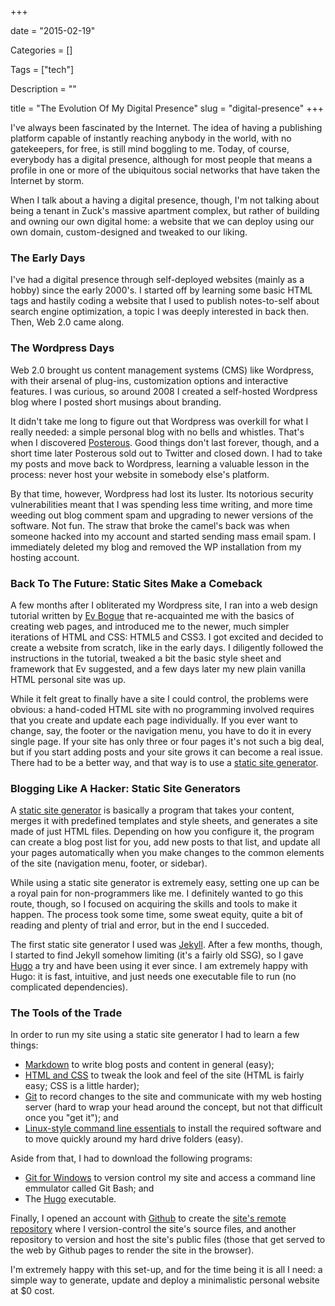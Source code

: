 +++

date = "2015-02-19"

Categories = []

Tags = ["tech"]

Description = ""

title = "The Evolution Of My Digital Presence"
slug = "digital-presence"
+++



I've always been fascinated by the Internet. The idea of having a publishing platform capable of instantly reaching anybody in the world, with no gatekeepers, for free, is still mind boggling to me. Today, of course, everybody has a digital presence, although for most people that means a profile in one or more of the ubiquitous social networks that have taken the Internet by storm. 

When I talk about a having a digital presence, though, I'm not talking about being a tenant in Zuck's massive apartment complex, but rather of building and owning our own digital home: a website that we can deploy using our own domain, custom-designed and tweaked to our liking. 

### The Early Days ###

I've had a digital presence through self-deployed websites (mainly as a hobby) since the early 2000's. I started off by learning some basic HTML tags and hastily coding a website that I used to publish notes-to-self about search engine optimization, a topic I was deeply interested in back then. Then, Web 2.0 came along.

### The Wordpress Days ###
Web 2.0 brought us content management systems (CMS) like Wordpress, with their arsenal of plug-ins, customization options and interactive features. I was curious, so around 2008 I created a self-hosted Wordpress blog where I posted short musings about branding.

It didn't take me long to figure out that Wordpress was overkill for what I really needed: a simple personal blog with no bells and whistles. That's when I discovered [Posterous](http://en.wikipedia.org/wiki/Posterous). Good things don't last forever, though, and a short time later Posterous sold out to Twitter and closed down. I had to take my posts and move back to Wordpress, learning a valuable lesson in the process: never host your website in somebody else's platform.

By that time, however, Wordpress had lost its luster. Its notorious security vulnerabilities meant that I was spending less time writing, and more time weeding out blog comment spam and upgrading to newer versions of the software. Not fun. The straw that broke the camel's back was when someone hacked into my account and started sending mass email spam. I immediately deleted my blog and removed the WP installation from my hosting account.

### Back To The Future: Static Sites Make a Comeback ###

A few months after I obliterated my Wordpress site, I ran into a web design tutorial written by [Ev Bogue](http://www.evbogue.com) that re-acquainted me with the basics of creating web pages, and introduced me to the newer, much simpler iterations of HTML and CSS: HTML5 and CSS3. I got excited and decided to create a website from scratch, like in the early days. I diligently followed the instructions in the tutorial, tweaked a bit the basic style sheet and framework that Ev suggested, and a few days later my new plain vanilla HTML personal site was up.

While it felt great to finally have a site I could control, the problems were obvious: a hand-coded HTML site with no programming involved requires that you create and update each page individually. If you ever want to change, say, the footer or the navigation menu, you have to do it in every single page. If your site has only three or four pages it's not such a big deal, but if you start adding posts and your site grows it can become a real issue. There had to be a better way, and that way is to use a [static site generator](http://www.mattweldon.com/static-websites-have-made-a-comeback/).

### Blogging Like A Hacker: Static Site Generators ###

A [static site generator](../ssg/) is basically a program that takes your content, merges it with predefined templates and style sheets, and generates a site made of just HTML files. Depending on how you configure it, the program can create a blog post list for you, add new posts to that list, and update all your pages automatically when you make changes to the common elements of the site (navigation menu, footer, or sidebar). 

While using a static site generator is extremely easy, setting one up can be a royal pain for non-programmers like me. I definitely wanted to go this route, though, so I focused on acquiring the skills and tools to make it happen. The process took some time, some sweat equity, quite a bit of reading and plenty of trial and error, but in the end I succeded. 

The first static site generator I used was [Jekyll](http://www.jekyllrb.com). After a few months, though, I started to find Jekyll somehow limiting (it's a fairly old SSG), so I gave [Hugo](http://gohugo.io) a try and have been using it ever since. I am extremely happy with Hugo: it is fast, intuitive, and just needs one executable file to run (no complicated dependencies).

### The Tools of the Trade ###

In order to run my site using a static site generator I had to learn a few things: 

- [Markdown](http://daringfireball.net/projects/markdown/) to write blog posts and content in general (easy); 
- [HTML and CSS](http://www.htmlandcssbook.com/) to tweak the look and feel of the site (HTML is fairly easy; CSS is a little harder); 
- [Git](http://git-scm.com/book/en/v2) to record changes to the site and communicate with my web hosting server (hard to wrap your head around the concept, but not that difficult once you "get it"); and 
- [Linux-style command line essentials](http://cli.learncodethehardway.org/bash_cheat_sheet.pdf) to install the required software and to move quickly around my hard drive folders (easy). 

Aside from that, I had to download the following programs: 

- [Git for Windows](http://git-scm.com/download/win) to version control my site and access a command line emmulator called Git Bash; and
- The [Hugo](http://gohugo.io) executable.

Finally, I opened an account with [Github](http://www.github.com) to create the [site's remote repository](https://github.com/mariobox/mariobox.github.io) where I version-control the site's source files, and another repository to version and host the site's public files (those that get served to the web by Github pages to render the site in the browser).

I'm extremely happy with this set-up, and for the time being it is all I need: a simple way to generate, update and deploy a minimalistic personal website at $0 cost. 

